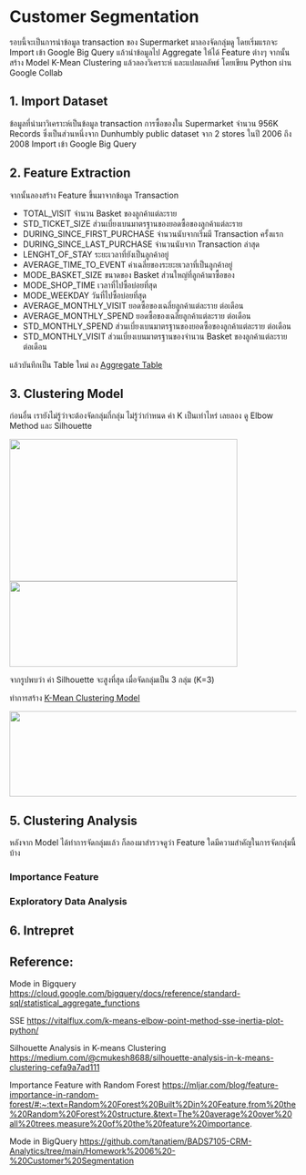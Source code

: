# Customer Segmentation
รอบนี้จะเป็นการนำข้อมูล transaction ของ Supermarket มาลองจัดกลุ่มดู โดยเริ่มแรกจะ Import เข้า Google Big Query แล้วนำข้อมูลไป Aggregate ให้ได้ Feature ต่างๆ จากนั้นสร้าง Model K-Mean Clustering แล้วลองวิเคราะห์ และแปลผลลัพธ์ โดยเขียน Python ผ่าน Google Collab

## 1. Import Dataset
ข้อมูลที่นำมาวิเคราะห์เป็นข้อมูล transaction การซื้อของใน Supermarket จำนวน 956K Records ซึ่งเป็นส่วนหนึ่งจาก Dunhumbly public dataset จาก  2 stores ในปี  2006 ถึง 2008 Import เข้า Google Big Query 
## 2. Feature Extraction
จากนั้นลองสร้าง Feature ขึ้นมาจากข้อมูล Transaction
* TOTAL_VISIT จำนวน Basket ของลูกค้าแต่ละราย
* STD_TICKET_SIZE ส่วนเบี่ยงเบนมาตรฐานของยอดซื้อของลูกค้าแต่ละราย
* DURING_SINCE_FIRST_PURCHASE จำนวนนับจากเริ่มมี Transaction ครั้งแรก
* DURING_SINCE_LAST_PURCHASE จำนวนนับจาก Transaction ล่าสุด
* LENGHT_OF_STAY ระยะเวลาที่ยังเป็นลูกค้าอยู่
* AVERAGE_TIME_TO_EVENT ค่าเฉลี่ยของระยะยเวลาที่เป็นลูกค้าอยู่
* MODE_BASKET_SIZE ขนาดของ Basket ส่วนใหญ่ที่ลูกค้ามาซื้อของ
* MODE_SHOP_TIME เวลาที่ไปซื้อบ่อยที่สุด
* MODE_WEEKDAY วันที่ไปซื้อบ่อยที่สุด
* AVERAGE_MONTHLY_VISIT ยอดซื้อของเฉลี่ยลูกค้าแต่ละราย ต่อเดือน
* AVERAGE_MONTHLY_SPEND ยอดซื้อของเฉลี่ยลูกค้าแต่ละราย ต่อเดือน
* STD_MONTHLY_SPEND ส่วนเบี่ยงเบนมาตรฐานของยอดซื้อของลูกค้าแต่ละราย ต่อเดือน
* STD_MONTHLY_VISIT ส่วนเบี่ยงเบนมาตรฐานของจำนวน Basket ของลูกค้าแต่ละราย ต่อเดือน

แล้วบันทึกเป็น Table ใหม่ ลง [Aggregate Table](https://github.com/yakonaru/BADS7105/blob/main/Homework%2006%20%E2%80%93%20Customer%20Segmentation/create_table_aggregate.sql)

## 3. Clustering Model
ก่อนอื่น เรายังไม่รู้ว่าจะต้องจัดกลุ่มกี่กลุ่ม ไม่รู้ว่ากำหนด ค่า K เป็นเท่าไหร่ เลยลอง ดู Elbow Method และ Silhouette 

<img src="https://github.com/yakonaru/BADS7105/blob/main/Homework%2006%20%E2%80%93%20Customer%20Segmentation/image/SSE.png" data-canonical-src="https://github.com/yakonaru/BADS7105/blob/main/Homework%2006%20%E2%80%93%20Customer%20Segmentation/image/SSE.png" width="400" height="250" />


<img src="https://github.com/yakonaru/BADS7105/blob/main/Homework%2006%20%E2%80%93%20Customer%20Segmentation/image/Silhouette.png" data-canonical-src="https://github.com/yakonaru/BADS7105/blob/main/Homework%2006%20%E2%80%93%20Customer%20Segmentation/image/Silhouette.png" width="400" height="150" />

จากรูปพบว่า ค่า Silhouette จะสูงที่สุด เมื่อจัดกลุ่มเป็น 3 กลุ่ม (K=3)

ทำการสร้าง  [K-Mean Clustering Model](https://github.com/yakonaru/BADS7105/blob/main/Homework%2006%20%E2%80%93%20Customer%20Segmentation/create_model.sql)


<img src="https://github.com/yakonaru/BADS7105/blob/main/Homework%2006%20%E2%80%93%20Customer%20Segmentation/image/clustering.png" data-canonical-src="https://github.com/yakonaru/BADS7105/blob/main/Homework%2006%20%E2%80%93%20Customer%20Segmentation/image/clustering.png" width="800" height="150" />

## 5. Clustering Analysis
หลังจาก Model ได้ทำการจัดกลุ่มแล้ว ก็ลองมาสำรวจดูว่า Feature ใดมีความสำคัญในการจัดกลุ่มนี้บ้าง
### Importance Feature


### Exploratory Data Analysis





## 6. Intrepret



## Reference:
Mode in Bigquery
https://cloud.google.com/bigquery/docs/reference/standard-sql/statistical_aggregate_functions

SSE
https://vitalflux.com/k-means-elbow-point-method-sse-inertia-plot-python/

Silhouette Analysis in K-means Clustering
https://medium.com/@cmukesh8688/silhouette-analysis-in-k-means-clustering-cefa9a7ad111

Importance Feature with Random Forest
https://mljar.com/blog/feature-importance-in-random-forest/#:~:text=Random%20Forest%20Built%2Din%20Feature,from%20the%20Random%20Forest%20structure.&text=The%20average%20over%20all%20trees,measure%20of%20the%20feature%20importance.

Mode in BigQuery
https://github.com/tanatiem/BADS7105-CRM-Analytics/tree/main/Homework%2006%20-%20Customer%20Segmentation